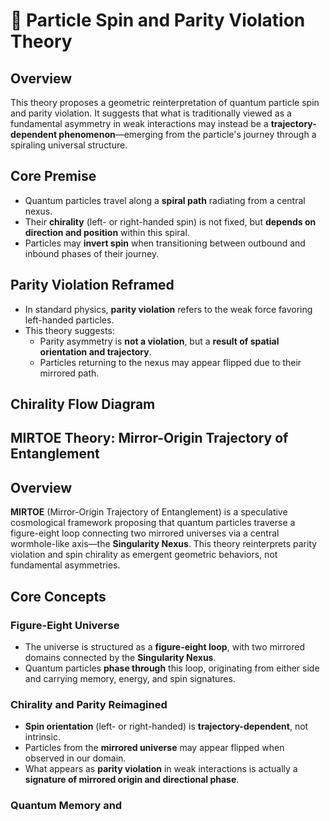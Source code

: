 
# 🧬 Particle Spin and Parity Violation Theory

## Overview

This theory proposes a geometric reinterpretation of quantum particle spin and parity violation. It suggests that what is traditionally viewed as a fundamental asymmetry in weak interactions may instead be a **trajectory-dependent phenomenon**—emerging from the particle's journey through a spiraling universal structure.

## Core Premise

- Quantum particles travel along a **spiral path** radiating from a central nexus.
- Their **chirality** (left- or right-handed spin) is not fixed, but **depends on direction and position** within this spiral.
- Particles may **invert spin** when transitioning between outbound and inbound phases of their journey.

## Parity Violation Reframed

- In standard physics, **parity violation** refers to the weak force favoring left-handed particles.
- This theory suggests:
  - Parity asymmetry is **not a violation**, but a **result of spatial orientation and trajectory**.
  - Particles returning to the nexus may appear flipped due to their mirrored path.

## Chirality Flow Diagram




## MIRTOE Theory: Mirror-Origin Trajectory of Entanglement

## Overview

**MIRTOE** (Mirror-Origin Trajectory of Entanglement) is a speculative cosmological framework proposing that quantum particles traverse a figure-eight loop connecting two mirrored universes via a central wormhole-like axis—the **Singularity Nexus**. This theory reinterprets parity violation and spin chirality as emergent geometric behaviors, not fundamental asymmetries.

## Core Concepts

###  Figure-Eight Universe

- The universe is structured as a **figure-eight loop**, with two mirrored domains connected by the **Singularity Nexus**.
- Quantum particles **phase through** this loop, originating from either side and carrying memory, energy, and spin signatures.

###  Chirality and Parity Reimagined

- **Spin orientation** (left- or right-handed) is **trajectory-dependent**, not intrinsic.
- Particles from the **mirrored universe** may appear flipped when observed in our domain.
- What appears as **parity violation** in weak interactions is actually a **signature of mirrored origin and directional phase**.

###  Quantum Memory and
